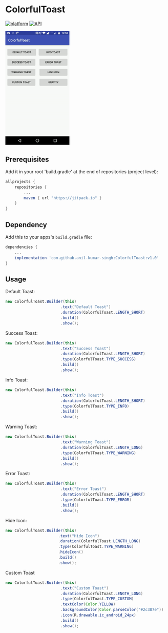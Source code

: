 # ColorfulToast
[![platform](https://img.shields.io/badge/platform-Android-yellow.svg)](https://www.android.com)
[![API](https://img.shields.io/badge/API-19%2B-brightgreen.svg?style=plastic)](https://android-arsenal.com/api?level=19)


<img src="output.gif"  width="200" >

## Prerequisites

Add it in your root 'build.gradle' at the end of repositories (project level):

```gradle
allprojects {
	repositories {
		...
		maven { url "https://jitpack.io" }
	}
}
```

## Dependency

Add this to your apps's `build.gradle` file:

```gradle
dependencies {
	...
	implementation 'com.github.anil-kumar-singh:ColorfulToast:v1.0'
}
```
## Usage


Default Toast:

``` java
new ColorfulToast.Builder(this)
                        .text("Default Toast")
                        .duration(ColorfulToast.LENGTH_SHORT)
                        .build()
                        .show();
```
Success Toast:

``` java
new ColorfulToast.Builder(this)
                        .text("Success Toast")
                        .duration(ColorfulToast.LENGTH_SHORT)
                        .type(ColorfulToast.TYPE_SUCCESS)
                        .build()
                        .show();
```
Info Toast:

``` java
new ColorfulToast.Builder(this)
                        .text("Info Toast")
                        .duration(ColorfulToast.LENGTH_SHORT)
                        .type(ColorfulToast.TYPE_INFO)
                        .build()
                        .show();
```
Warning Toast:

``` java
new ColorfulToast.Builder(this)
                        .text("Warning Toast")
                        .duration(ColorfulToast.LENGTH_LONG)
                        .type(ColorfulToast.TYPE_WARNING)
                        .build()
                        .show();
```
Error Toast:

``` java
new ColorfulToast.Builder(this)
                        .text("Error Toast")
                        .duration(ColorfulToast.LENGTH_SHORT)
                        .type(ColorfulToast.TYPE_ERROR)
                        .build()
                        .show();
```
Hide Icon:

``` java
new ColorfulToast.Builder(this)
                       .text("Hide Icon")
                       .duration(ColorfulToast.LENGTH_LONG)
                       .type(ColorfulToast.TYPE_WARNING)
                       .hideIcon()
                       .build()
                       .show();
```
Custom Toast

``` java
new ColorfulToast.Builder(this)
                        .text("Custom Toast")
                        .duration(ColorfulToast.LENGTH_LONG)
                        .type(ColorfulToast.TYPE_CUSTOM)
                        .textColor(Color.YELLOW)
                        .backgroundColor(Color.parseColor("#2c387e"))
                        .icon(R.drawable.ic_android_24px)
                        .build()
                        .show();

```



